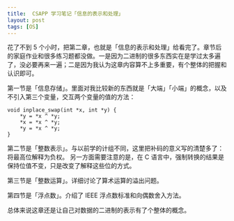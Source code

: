 ```yaml
---
title:  CSAPP 学习笔记「信息的表示和处理」
layout: post
tags: [OS]
---
```


花了不到 5 个小时，把第二章，也就是「信息的表示和处理」给看完了。章节后的家庭作业和很多练习题都没做。一是因为二进制的很多东西实在是学过太多遍了，没必要再来一遍；二是因为我认为这章内容算不上多重要，有个整体的把握和认识即可。

第一节是「信息存储」。里面对我比较新的东西就是「大端」「小端」的概念，以及不引入第三个变量，交互两个变量的值的方法：

```
void inplace_swap(int *x, int *y) {
	*y = *x ^ *y;
	*x = *x ^ *y;
	*y = *x ^ *y;
}
```

第二节是「整数表示」。与以前学的计组不同，这里把补码的意义写的清楚多了：将最高位解释为负权。
另一方面需要注意的是，在 C 语言中，强制转换的结果是保持位值不变，只是改变了解释这些位的方式。

第三节是「整数运算」。详细讨论了算术运算的溢出问题。

第四节是「浮点数」。介绍了 IEEE 浮点数标准和向偶数舍入方法。

总体来说这章还是让自己对数据的二进制的表示有了个整体的概念。
